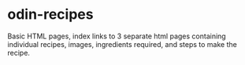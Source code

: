# odin-recipes
Basic HTML pages, index links to 3 separate html pages containing individual recipes, images, ingredients required, and steps to make the recipe.
